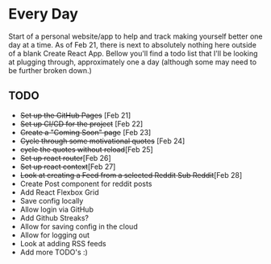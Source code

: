 # Every Day

Start of a personal website/app to help and track making yourself better one day at a time.  As of Feb 21, there is next to absolutely nothing here outside of a blank Create React App.  Bellow you'll find a todo list that I'll be looking at plugging through, approximately one a day (although some may need to be further broken down.)

## TODO
* ~~Set up the GitHub Pages~~ [Feb 21]
* ~~Set up CI/CD for the project~~ [Feb 22]
* ~~Create a "Coming Soon" page~~ [Feb 23]
* ~~Cycle through some motivational quotes~~ [Feb 24]
* ~~cycle the quotes without reload~~[Feb 25]
* ~~Set up react router~~[Feb 26]
* ~~Set up react context~~[Feb 27]
* ~~Look at creating a Feed from a selected Reddit Sub Reddit~~[Feb 28]
* Create Post component for reddit posts
* Add React Flexbox Grid
* Save config locally
* Allow login via GitHub
* Add Github Streaks?
* Allow for saving config in the cloud
* Allow for logging out
* Look at adding RSS feeds
* Add more TODO's :)